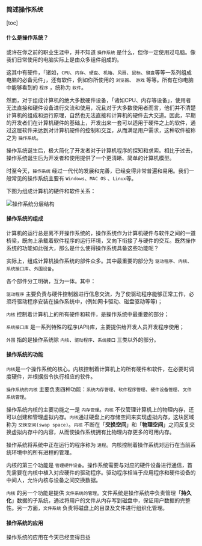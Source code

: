 ### 简述操作系统

[toc]

#### 什么是操作系统？

或许在你之前的职业生涯中，并不知道 `操作系统` 是什么，但你一定使用过电脑。像我们日常使用的电脑实际上是由众多组件组成的。



这其中有硬件，「诸如，`CPU`、`内存`、`硬盘`、`机箱`、`风扇`、`鼠标`、`键盘`等等一系列组成电脑的必备元件」，还有软件，例如你所使用的 `浏览器`、 `游戏` 等等。所有在你电脑中能够看到的 `程序` ，统称为 `软件`。



然而，对于组成计算机的绝大多数硬件设备，「诸如CPU、内存等设备」，使用者无法直接和硬件设备进行交流和使用，况且对于大多数使用者而言，他们并不清楚计算机的组成和运行原理，自然也无法直接和计算机的硬件去大交道。因此，早期的开发者们在计算机硬件的基础上，开发出来一套可以适用于硬件之上的软件，通过这层软件来达到对计算机硬件的控制和交互，从而满足用户需求，这种软件被称之为 `操作系统`。



操作系统诞生后，极大简化了开发者对于计算机程序的探知和求索。相比于过去，操作系统诞生后为开发者和使用提供了一个更清晰、简单的计算机模型。



时至今天，`操作系统` 经过一代代的发展和完善，已经变得非常普遍和易用。我们一般常见的操作系统主要有 `Windows`、`MAC OS` 、`Linux`等。



下图为组成计算机的硬件和软件关系：

![操作系统分层结构](../../../WorkSpace/notes/img/%E6%93%8D%E4%BD%9C%E7%B3%BB%E7%BB%9F-1-6610110.png)



#### 操作系统的组成

计算机的运行总是离不开操作系统的，操作系统作为计算机硬件与软件之间的一道桥梁，既向上承载着软件程序的运行环境，又向下衔接了与硬件的交互。既然操作系统的功能如此强大，那么是什么使得操作系统具备这些功能呢？



实际上，组成计算机操作系统的部件众多。其中最重要的部分为 `驱动程序`、`内核`、`系统接口库`、`外围设备`。



各个部件分工明确，互为一体。其中：



`驱动程序` 主要负责与硬件控制器进行信息交流，为了使驱动程序能够正常工作，必须将驱动程序安装在操作系统中，(例如网卡驱动、磁盘驱动等等)；



`内核` 控制着计算机上的所有硬件和软件，是操作系统中最重要的部分；



`系统接口库` 是一系列特殊的程序(API)库，主要提供给开发人员开发程序使用；



`外围` 指的是操作系统除 `内核`、`驱动程序`、`系统接口` 三类以外的部分。





#### 操作系统的功能



`内核`是一个操作系统的核心。内核控制着计算机上的所有硬件和软件，在必要时调度硬件，并根据指令执行相应的软件。



`操作系统的内核` 主要负责四种功能：`系统内存管理`、`软件程序管理`、`硬件设备管理`、`文件系统管理`。



操作系统内核的主要功能之一是 `内存管理`。`内核` 不仅管理计算机上的物理内存，还可以创建和管理虚拟内存。`内核`通过硬盘上的存储空间来实现虚拟内存，这块区域称为 `交换空间(swap space)`。`内核` 不断在「**交换空间**」和「**物理空间**」之间反复交换虚拟内存中的内容，从而使操作系统拥有比物理内存更多的可用内存。



操作系统将系统中正在运行的程序称为 `进程`。内核控制着操作系统对运行在当前系统环境中的所有进程的管理。



内核的第三个功能是 `管理硬件设备`。操作系统需要与对应的硬件设备进行通信，首先需要在内核中植入对应硬件的驱动程序。驱动程序相当于应用程序和硬件设备的中间人，允许内核与设备之间交换数据。



`内核` 的另一个功能是提供 `文件系统的管理`。文件系统是操作系统中负责管理「**持久化**」数据的子系统，通过将用户的文件从内存写到磁盘中，保证用户数据的完整性。另一方面，`文件系统` 负责将磁盘上的目录及文件进行组织化管理。



#### 操作系统的应用

操作系统的应用在今天已经变得日益
